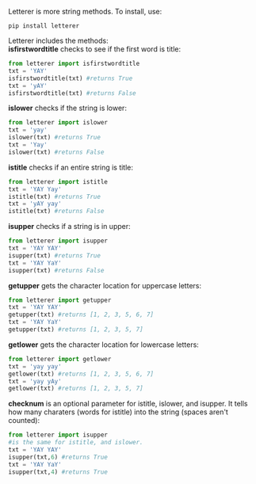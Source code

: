 Letterer is more string methods.
To install, use:
```
pip install letterer
```
Letterer includes the methods:  
__isfirstwordtitle__ checks to see if the first word is title:
```python
from letterer import isfirstwordtitle
txt = 'YAY'
isfirstwordtitle(txt) #returns True
txt = 'yAY'
isfirstwordtitle(txt) #returns False
```
__islower__ checks if the string is lower:
```python
from letterer import islower
txt = 'yay'
islower(txt) #returns True
txt = 'Yay'
islower(txt) #returns False
```
__istitle__ checks if an entire string is title:
```python
from letterer import istitle
txt = 'YAY Yay'
istitle(txt) #returns True
txt = 'yAY yay'
istitle(txt) #returns False
```
__isupper__ checks if a string is in upper:
```python
from letterer import isupper
txt = 'YAY YAY'
isupper(txt) #returns True
txt = 'YAY YaY'
isupper(txt) #returns False
```
__getupper__ gets the character location for uppercase letters:
```python
from letterer import getupper
txt = 'YAY YAY'
getupper(txt) #returns [1, 2, 3, 5, 6, 7]
txt = 'YAY YaY'
getupper(txt) #returns [1, 2, 3, 5, 7]
```
__getlower__ gets the character location for lowercase letters:
```python
from letterer import getlower
txt = 'yay yay'
getlower(txt) #returns [1, 2, 3, 5, 6, 7]
txt = 'yay yAy'
getlower(txt) #returns [1, 2, 3, 5, 7]
```
__checknum__ is an optional parameter for istitle, islower, and isupper. It tells how many charaters (words for istitle) into the string (spaces aren't counted):
```python
from letterer import isupper
#is the same for istitle, and islower.
txt = 'YAY YAY'
isupper(txt,6) #returns True
txt = 'YAY YaY'
isupper(txt,4) #returns True
```
